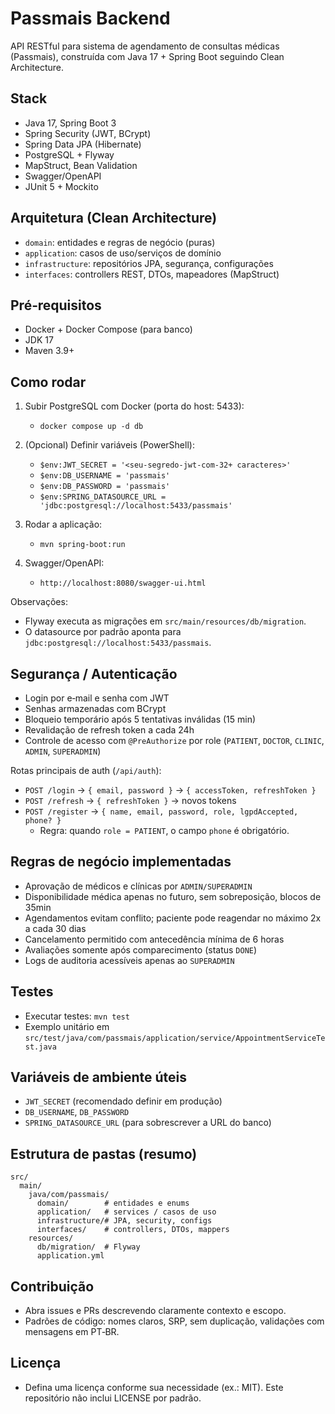 # Passmais Backend

API RESTful para sistema de agendamento de consultas médicas (Passmais), construída com Java 17 + Spring Boot seguindo Clean Architecture.

## Stack
- Java 17, Spring Boot 3
- Spring Security (JWT, BCrypt)
- Spring Data JPA (Hibernate)
- PostgreSQL + Flyway
- MapStruct, Bean Validation
- Swagger/OpenAPI
- JUnit 5 + Mockito

## Arquitetura (Clean Architecture)
- `domain`: entidades e regras de negócio (puras)
- `application`: casos de uso/serviços de domínio
- `infrastructure`: repositórios JPA, segurança, configurações
- `interfaces`: controllers REST, DTOs, mapeadores (MapStruct)

## Pré‑requisitos
- Docker + Docker Compose (para banco)
- JDK 17
- Maven 3.9+

## Como rodar
1) Subir PostgreSQL com Docker (porta do host: 5433):
   - `docker compose up -d db`

2) (Opcional) Definir variáveis (PowerShell):
   - `$env:JWT_SECRET = '<seu-segredo-jwt-com-32+ caracteres>'`
   - `$env:DB_USERNAME = 'passmais'`
   - `$env:DB_PASSWORD = 'passmais'`
   - `$env:SPRING_DATASOURCE_URL = 'jdbc:postgresql://localhost:5433/passmais'`

3) Rodar a aplicação:
   - `mvn spring-boot:run`

4) Swagger/OpenAPI:
   - `http://localhost:8080/swagger-ui.html`

Observações:
- Flyway executa as migrações em `src/main/resources/db/migration`.
- O datasource por padrão aponta para `jdbc:postgresql://localhost:5433/passmais`.

## Segurança / Autenticação
- Login por e‑mail e senha com JWT
- Senhas armazenadas com BCrypt
- Bloqueio temporário após 5 tentativas inválidas (15 min)
- Revalidação de refresh token a cada 24h
- Controle de acesso com `@PreAuthorize` por role (`PATIENT`, `DOCTOR`, `CLINIC`, `ADMIN`, `SUPERADMIN`)

Rotas principais de auth (`/api/auth`):
- `POST /login` → `{ email, password }` → `{ accessToken, refreshToken }`
- `POST /refresh` → `{ refreshToken }` → novos tokens
- `POST /register` → `{ name, email, password, role, lgpdAccepted, phone? }`
  - Regra: quando `role = PATIENT`, o campo `phone` é obrigatório.

## Regras de negócio implementadas
- Aprovação de médicos e clínicas por `ADMIN/SUPERADMIN`
- Disponibilidade médica apenas no futuro, sem sobreposição, blocos de 35min
- Agendamentos evitam conflito; paciente pode reagendar no máximo 2x a cada 30 dias
- Cancelamento permitido com antecedência mínima de 6 horas
- Avaliações somente após comparecimento (status `DONE`)
- Logs de auditoria acessíveis apenas ao `SUPERADMIN`

## Testes
- Executar testes: `mvn test`
- Exemplo unitário em `src/test/java/com/passmais/application/service/AppointmentServiceTest.java`

## Variáveis de ambiente úteis
- `JWT_SECRET` (recomendado definir em produção)
- `DB_USERNAME`, `DB_PASSWORD`
- `SPRING_DATASOURCE_URL` (para sobrescrever a URL do banco)

## Estrutura de pastas (resumo)
```
src/
  main/
    java/com/passmais/
      domain/        # entidades e enums
      application/   # services / casos de uso
      infrastructure/# JPA, security, configs
      interfaces/    # controllers, DTOs, mappers
    resources/
      db/migration/  # Flyway
      application.yml
```

## Contribuição
- Abra issues e PRs descrevendo claramente contexto e escopo.
- Padrões de código: nomes claros, SRP, sem duplicação, validações com mensagens em PT‑BR.

## Licença
- Defina uma licença conforme sua necessidade (ex.: MIT). Este repositório não inclui LICENSE por padrão.
